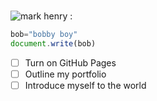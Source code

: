 # 
![mark henry :](https://encrypted-tbn0.gstatic.com/images?q=tbn:ANd9GcQug0Slpic6WaJAvJAwTwGfG1hMinu5N4dI9A&s)
```javascript
bob="bobby boy"
document.write(bob)
```
- [ ] Turn on GitHub Pages
- [ ] Outline my portfolio
- [ ] Introduce myself to the world
